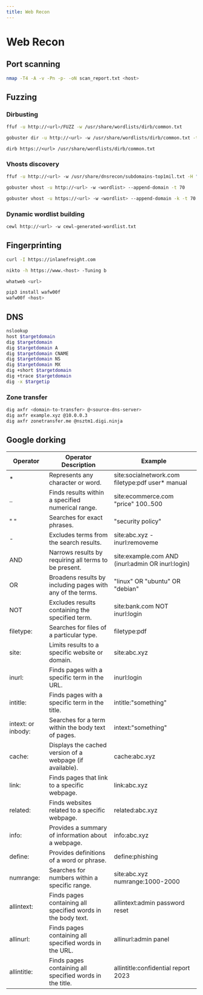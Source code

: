```yaml
---
title: Web Recon
---
```


# Web Recon
## Port scanning
```bash
nmap -T4 -A -v -Pn -p- -oN scan_report.txt <host>
```
## Fuzzing
### Dirbusting
```bash
ffuf -u http://<url>/FUZZ -w /usr/share/wordlists/dirb/common.txt
```
```bash
gobuster dir -u http://<url> -w /usr/share/wordlists/dirb/common.txt -t 70
```
```shell
dirb https://<url> /usr/share/wordlists/dirb/common.txt
```

### Vhosts discovery
```bash
ffuf -u http://<url> -w /usr/share/dnsrecon/subdomains-top1mil.txt -H "Host: FUZZ.<domain>.com" -fc 301
```
```bash
gobuster vhost -u http://<url> -w <wordlist> --append-domain -t 70
```
```bash
gobuster vhost -u https://<url> -w <wordlist> --append-domain -k -t 70
```

### Dynamic wordlist building
```bash
cewl http://<url> -w cewl-generated-wordlist.txt
```

## Fingerprinting
```bash
curl -I https://inlanefreight.com
```
```bash
nikto -h https://www.<host> -Tuning b
```
```bash
whatweb <url>
```
```bash
pip3 install wafw00f
wafw00f <host>
```

## DNS
```bash
nslookup
host $targetdomain
dig $targetdomain
dig $targetdomain A
dig $targetdomain CNAME
dig $targetdomain NS
dig $targetdomain MX
dig +short $targetdomain
dig +trace $targetdomain
dig -x $targetip
```

### Zone transfer
```bash
dig axfr <domain-to-transfer> @<source-dns-server>
dig axfr example.xyz @10.0.0.3
dig axfr zonetransfer.me @nsztm1.digi.ninja
```

## Google dorking

| Operator           | Operator Description                                         | Example                                           |
|--------------------|--------------------------------------------------------------|---------------------------------------------------|
| *                  | Represents any character or word.                            | site:socialnetwork.com filetype:pdf user* manual  |
| ..                 | Finds results within a specified numerical range.            | site:ecommerce.com "price" 100..500               |
| " "                | Searches for exact phrases.                                  | "security policy"                                 |
| -                  | Excludes terms from the search results.                      | site:abc.xyz -inurl:removeme                      |
| AND                | Narrows results by requiring all terms to be present.        | site:example.com AND (inurl:admin OR inurl:login) |
| OR                 | Broadens results by including pages with any of the terms.   | "linux" OR "ubuntu" OR "debian"                   |
| NOT                | Excludes results containing the specified term.              | site:bank.com NOT inurl:login                     |
| filetype:          | Searches for files of a particular type.                     | filetype:pdf                                      |
| site:              | Limits results to a specific website or domain.              | site:abc.xyz                                      |
| inurl:             | Finds pages with a specific term in the URL.                 | inurl:login                                       |
| intitle:           | Finds pages with a specific term in the title.               | intitle:"something"                               |
| intext: or inbody: | Searches for a term within the body text of pages.           | intext:"something"                                |
| cache:             | Displays the cached version of a webpage (if available).     | cache:abc.xyz                                     |
| link:              | Finds pages that link to a specific webpage.                 | link:abc.xyz                                      |
| related:           | Finds websites related to a specific webpage.                | related:abc.xyz                                   |
| info:              | Provides a summary of information about a webpage.           | info:abc.xyz                                      |
| define:            | Provides definitions of a word or phrase.                    | define:phishing                                   |
| numrange:          | Searches for numbers within a specific range.                | site:abc.xyz numrange:1000-2000                   |
| allintext:         | Finds pages containing all specified words in the body text. | allintext:admin password reset                    |
| allinurl:          | Finds pages containing all specified words in the URL.       | allinurl:admin panel                              |
| allintitle:        | Finds pages containing all specified words in the title.     | allintitle:confidential report 2023               |

